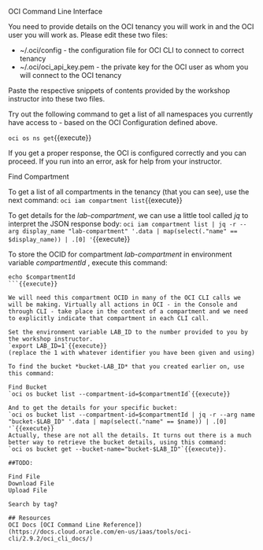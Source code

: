 

OCI Command Line Interface

You need to provide details on the OCI tenancy you will work in and the OCI user you will work as. Please edit these two files:

* ~/.oci/config - the configuration file for OCI CLI to connect to correct tenancy
* ~/.oci/oci_api_key.pem - the private key for the OCI user as whom you will connect to the OCI tenancy

Paste the respective snippets of contents provided by the workshop instructor into these two files.

Try out the following command to get a list of all namespaces you currently have access to - based on the OCI Configuration defined above.

`oci os ns get`{{execute}} 

If you get a proper response, the OCI is configured correctly and you can proceed. If you run into an error, ask for help from your instructor.



Find Compartment

To get a list of all compartments in the tenancy (that you can see), use the next command:
`oci iam compartment list`{{execute}}

To get details for the *lab-compartment*, we can use a little tool called *jq* to interpret the JSON response body:
`oci iam compartment list | jq -r --arg display_name "lab-compartment" '.data | map(select(."name" == $display_name)) | .[0] '`{{execute}}

To store the OCID for compartment *lab-compartment* in environment variable *compartmentId* , execute this command:

```export compartmentId=$(oci iam compartment list | jq -r --arg display_name "lab-compartment" '.data | map(select(."name" == $display_name)) | .[0] | .id')
echo $compartmentId
```{{execute}}

We will need this compartment OCID in many of the OCI CLI calls we will be making. Virtually all actions in OCI - in the Console and through CLI - take place in the context of a compartment and we need to explicitly indicate that compartment in each CLI call.

Set the environment variable LAB_ID to the number provided to you by the workshop instructor.
`export LAB_ID=1`{{execute}}
(replace the 1 with whatever identifier you have been given and using)

To find the bucket *bucket-LAB_ID* that you created earlier on, use this command:

Find Bucket
`oci os bucket list --compartment-id=$compartmentId`{{execute}}

And to get the details for your specific bucket:
`oci os bucket list --compartment-id=$compartmentId | jq -r --arg name "bucket-$LAB_ID" '.data | map(select(."name" == $name)) | .[0] '`{{execute}}
Actually, these are not all the details. It turns out there is a much better way to retrieve the bucket details, using this command:
`oci os bucket get --bucket-name="bucket-$LAB_ID"`{{execute}}.

##TODO:

Find File
Download File
Upload File

Search by tag?

## Resources
OCI Docs [OCI Command Line Reference])(https://docs.cloud.oracle.com/en-us/iaas/tools/oci-cli/2.9.2/oci_cli_docs/)